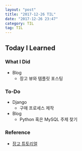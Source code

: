 ```yaml
---
layout: "post"
title: "2017-12-26 TIL"
date: "2017-12-26 23:47"
category: TIL
tag: TIL
---
```



## Today I Learned

### What I Did
* Blog
  - 장고 뷰와 템플릿 포스팅

### To-Do
* Django
  - 구매 프로세스 제작
* Blog
  - Python 혹은 MySQL 주제 찾기

### Reference
* [장고 튜토리얼](https://docs.djangoproject.com/en/2.0/intro/tutorial03/)
